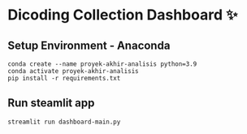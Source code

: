 # Dicoding Collection Dashboard ✨

## Setup Environment - Anaconda
```
conda create --name proyek-akhir-analisis python=3.9
conda activate proyek-akhir-analisis
pip install -r requirements.txt
```

## Run steamlit app
```
streamlit run dashboard-main.py
```
